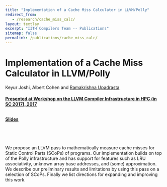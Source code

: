 ```yaml
---
title: "Implementation of a Cache Miss Calculator in LLVM/Polly"
redirect_from:
   - /research/cache_miss_calc/
layout: textlay
excerpt: "IITH Compilers Team -- Publications"
sitemap: false
permalink: /publications/cache_miss_calc/
---
```



<div class="container-fluid" style="height:100%; width:100%"> 
<h1>Implementation of a Cache Miss Calculator in LLVM/Polly</h1>
<p>Keyur Joshi, Albert Cohen and <a href="https://www.iith.ac.in/~ramakrishna" target="_blank">Ramakrishna Upadrasta </p>
<h4> Presented at Workshop on the LLVM Compiler Infrastructure in HPC (in SC 2017), 2017</h4>

<br>

 <div style="position:relative; top:-25px;">
 <h4><a href="https://llvm-hpc4-workshop.github.io/talks.html#joshi" target="_blank">Slides</a>
 </h4>
 </div> 
 
 <br>     
<p> We propose an LLVM pass to mathematically measure cache misses for Static Control Parts (SCoPs) of programs. Our implementation builds on top of the Polly infrastructure and has support for features such as LRU associativity, unknown array base addresses, and (some) approximation. We describe our preliminary results and limitations by using this pass on a selection of SCoPs. Finally we list directions for expanding and improving this work. </p>

</div>
